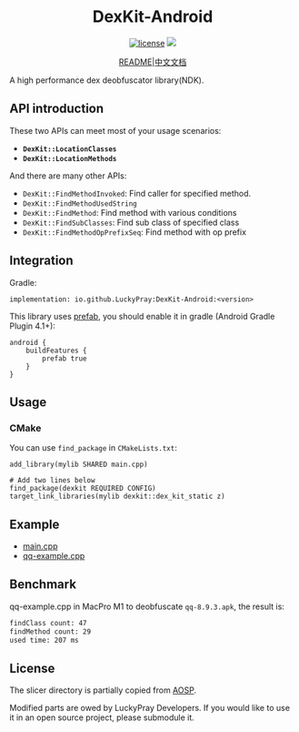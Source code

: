 <div align="center">
    <h1> DexKit-Android </h1>

[![license](https://img.shields.io/github/license/LuckyPray/DexKit-Android.svg)](https://www.gnu.org/licenses/lgpl-3.0.html)
[![](https://jitpack.io/v/LuckyPray/DexKit-Android.svg)](https://jitpack.io/#LuckyPray/DexKit-Android)

[README](https://github.com/LuckyPray/DexKit-Android/blob/master/README.md)|[中文文档](https://github.com/LuckyPray/DexKit-Android/blob/master/README_zh.md)

</div>

A high performance dex deobfuscator library(NDK).

## API introduction

These two APIs can meet most of your usage scenarios:

- **`DexKit::LocationClasses`**
- **`DexKit::LocationMethods`**

And there are many other APIs:

- `DexKit::FindMethodInvoked`: Find caller for specified method.
- `DexKit::FindMethodUsedString`
- `DexKit::FindMethod`: Find method with various conditions
- `DexKit::FindSubClasses`: Find sub class of specified class
- `DexKit::FindMethodOpPrefixSeq`: Find method with op prefix

## Integration

Gradle:

`implementation: io.github.LuckyPray:DexKit-Android:<version>`

This library uses [prefab](https://google.github.io/prefab/), you should enable it in gradle (Android Gradle Plugin 4.1+):

```
android {
    buildFeatures {
        prefab true
    }
}
```

## Usage

### CMake

You can use `find_package` in `CMakeLists.txt`:

```
add_library(mylib SHARED main.cpp)

# Add two lines below
find_package(dexkit REQUIRED CONFIG)
target_link_libraries(mylib dexkit::dex_kit_static z)
```

## Example

- [main.cpp](https://github.com/LuckyPray/DexKit/blob/master/main.cpp)
- [qq-example.cpp](https://github.com/LuckyPray/DexKit/blob/master/qq-example.cpp)

## Benchmark

qq-example.cpp in MacPro M1 to deobfuscate `qq-8.9.3.apk`, the result is:

```txt
findClass count: 47
findMethod count: 29
used time: 207 ms
```

## License

The slicer directory is partially copied from [AOSP](https://cs.android.com/android/platform/superproject/+/master:frameworks/base/startop/view_compiler).

Modified parts are owed by LuckyPray Developers. If you would like to use it in an open source project, please submodule it.